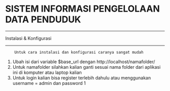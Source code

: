 # SISTEM INFORMASI PENGELOLAAN DATA PENDUDUK 



*******************
Instalasi & Konfigurasi
*******************

		Untuk cara instalasi dan konfigurasi caranya sangat mudah

1. Ubah isi dari variable $base_url dengan http://localhost/namafolder/
2. Untuk namafolder silahkan kalian ganti sesuai nama folder dari aplikasi ini di komputer atau laptop kalian
3. Untuk login kalian bisa register terlebih dahulu atau menggunakan username = admin dan password 1


